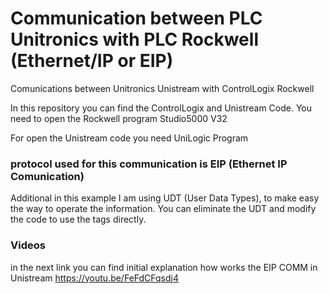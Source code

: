 # Communication between PLC Unitronics with PLC Rockwell  (Ethernet/IP or EIP)
Comunications between Unitronics Unistream with ControlLogix Rockwell

In this repository you can find the ControlLogix and Unistream Code.
You need to open the Rockwell program Studio5000 V32

For open the Unistream code you need UniLogic Program

### protocol used for this communication is EIP (Ethernet IP Comunication) ###
Additional in this example I am using UDT (User Data Types), to make easy the way to operate the information.
You can eliminate the UDT and modify the code to use the tags directly.

### Videos


in the next link you can find initial explanation how works the EIP COMM in Unistream
https://youtu.be/FeFdCFqsdj4
